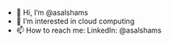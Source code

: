 - 👋 Hi, I’m @asalshams
- 👀 I’m interested in cloud computing
- 📫 How to reach me: LinkedIn: @asalshams

<!---
asalshams/asalshams is a ✨ special ✨ repository because its `README.md` (this file) appears on your GitHub profile.
You can click the Preview link to take a look at your changes.
--->
